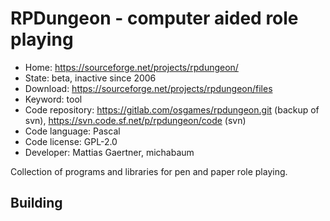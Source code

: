 # RPDungeon - computer aided role playing

- Home: https://sourceforge.net/projects/rpdungeon/
- State: beta, inactive since 2006
- Download: https://sourceforge.net/projects/rpdungeon/files
- Keyword: tool
- Code repository: https://gitlab.com/osgames/rpdungeon.git (backup of svn), https://svn.code.sf.net/p/rpdungeon/code (svn)
- Code language: Pascal
- Code license: GPL-2.0
- Developer: Mattias Gaertner, michabaum

Collection of programs and libraries for pen and paper role playing.

## Building

